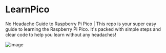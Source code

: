 # LearnPico
No Headache Guide to Raspberry Pi Pico | This repo is your super easy guide to learning the Raspberry Pi Pico. It's packed with simple steps and clear code to help you learn without any headaches!

![image](https://github.com/user-attachments/assets/acd90499-2c8c-4d1c-bb28-896fca34f381)

